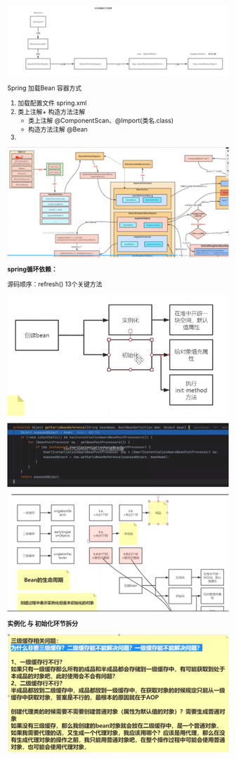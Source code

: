 ![image-20200808235539151](images\ioc工作原理.png)

Spring 加载Bean 容器方式

1. 加载配置文件 spring.xml
2. 类上注解+ 构造方法注解
   - 类上注解 @ComponentScan、@Import(类名.class)
   - 构造方法注解 @Bean
3. 



![image-20200809002248787](images\spring加载流程图1.png)



**spring循环依赖：**

源码顺序：refresh() 13个关键方法

![image-20200812205533283](images\spring创建Bean过程.png)



![image-20200812210953765](images\spring三级缓存核心代码.png)



![image-20200812213044132](images\spring三级缓存放置内容.png)



**实例化 与 初始化环节拆分**



![image-20200812215225125](images\三级缓存问题解释.png)